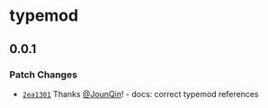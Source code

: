 # typemod

## 0.0.1
### Patch Changes



- [`2ea1301`](https://github.com/rx-ts/typemod/commit/2ea130192700017f8c82681d0f0a078625a108a6) Thanks [@JounQin](https://github.com/JounQin)! - docs: correct typemod references

